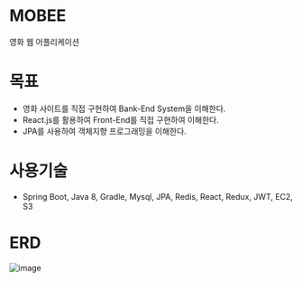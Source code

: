# MOBEE
영화 웹 어플리케이션
# 목표
* 영화 사이트를 직접 구현하여 Bank-End System을 이해한다.
* React.js를 활용하여 Front-End를 직접 구현하여 이해한다.
* JPA를 사용하여 객체지향 프로그래밍을 이해한다.
# 사용기술
* Spring Boot, Java 8, Gradle, Mysql, JPA, Redis, React, Redux, JWT, EC2, S3
# ERD
![image](https://user-images.githubusercontent.com/86788362/177350523-3a2c7da0-278a-42ef-9d8c-b847ea1076b7.png)
